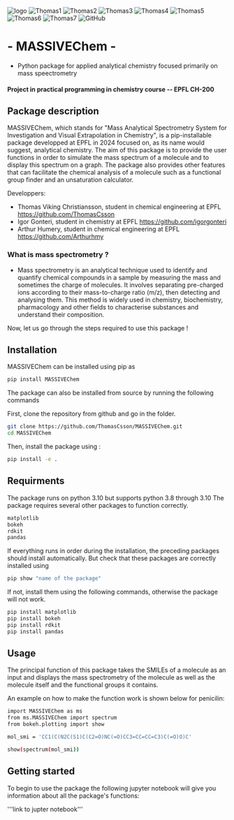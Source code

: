 ![logo](IMG_2856.jpg)
![Thomas1](https://img.shields.io/badge/GIT-E44C30?style=for-the-badge&logo=git&logoColor=white)
![Thomas2](https://img.shields.io/badge/pypi-3775A9?style=for-the-badge&logo=pypi&logoColor=white)
![Thomas3](https://img.shields.io/badge/Python-FFD43B?style=for-the-badge&logo=python&logoColor=blue)
![Thomas4](https://img.shields.io/badge/HTML5-E34F26?style=for-the-badge&logo=html5&logoColor=white)
![Thomas5](	https://img.shields.io/badge/Electron-2B2E3A?style=for-the-badge&logo=electron&logoColor=9FEAF9)
![Thomas6](https://img.shields.io/badge/Jupyter-F37626.svg?&style=for-the-badge&logo=Jupyter&logoColor=white)
![Thomas7](https://img.shields.io/badge/WeChat-07C160?style=for-the-badge&logo=wechat&logoColor=white)
![GitHub](https://img.shields.io/badge/github-%23121011.svg?style=for-the-badge&logo=github&logoColor=white)
# -         MASSIVEChem       - 
 - Python package for applied analytical chemistry focused primarily on mass speectrometry 
#### Project in practical programming in chemistry course -- EPFL CH-200

## Package description 
MASSIVEChem, which stands for "Mass Analytical Spectrometry System for Investigation and Visual Extrapolation in Chemistry", is a pip-installable package developped at EPFL in 2024 focused on, as its name would suggest, analytical chemistry.
The aim of this package is to provide the user functions in order to simulate the mass spectrum of a molecule and to display this spectrum on a graph. The package also provides other features that can facilitate the chemical analysis of a molecule such as a functional group finder and an unsaturation calculator.

Developpers:
- Thomas Viking Christiansson, student in chemical engineering at EPFL    https://github.com/ThomasCsson
- Igor Gonteri, student in chemistry at EPFL                             https://github.com/igorgonteri
- Arthur Humery, student in chemical engineering at EPFL                https://github.com/Arthurhmy

### What is mass spectrometry ?
   - Mass spectrometry is an analytical technique used to identify and quantify chemical compounds in a sample by measuring the mass and sometimes the charge of molecules. It involves separating pre-charged ions according to their mass-to-charge ratio (m/z), then detecting and analysing them. This method is widely used in chemistry, biochemistry, pharmacology and other fields to characterise substances and understand their composition.

Now, let us go through the steps required to use this package !

## Installation

MASSIVEChem can be installed using pip as
```bash
pip install MASSIVEChem
```
The package can also be installed from source by running the following commands

First, clone the repository from github and go in the folder. 
```bash
git clone https://github.com/ThomasCsson/MASSIVEChem.git
cd MASSIVEChem
```
Then, install the package using : 
```bash
pip install -e . 
```

## Requirments
The package runs on python 3.10 but supports python 3.8 through 3.10
The package requires several other packages to function correctly.

```bash
matplotlib
bokeh
rdkit
pandas
```
If everything runs in order during the installation, the preceding packages should install automatically.
But check that these packages are correctly installed using 

```bash
pip show "name of the package"
```

If not, install them using the following commands, otherwise the package will not work. 

```bash
pip install matplotlib
pip install bokeh
pip install rdkit
pip install pandas
```

## Usage

The principal function of this package takes the SMILEs of a molecule as an input and displays the mass spectrometry of the molecule as well as the molecule itself and  the functional groups it contains.

An example on how to make the function work is shown below for penicilin:

```bash
import MASSIVEChem as ms
from ms.MASSIVEChem import spectrum
from bokeh.plotting import show

mol_smi = 'CC1(C(N2C(S1)C(C2=O)NC(=O)CC3=CC=CC=C3)C(=O)O)C'

show(spectrum(mol_smi))
```

## Getting started

To begin to use the package the following jupyter notebook will give you information about all the package's functions:

'''link to jupter notebook'''

